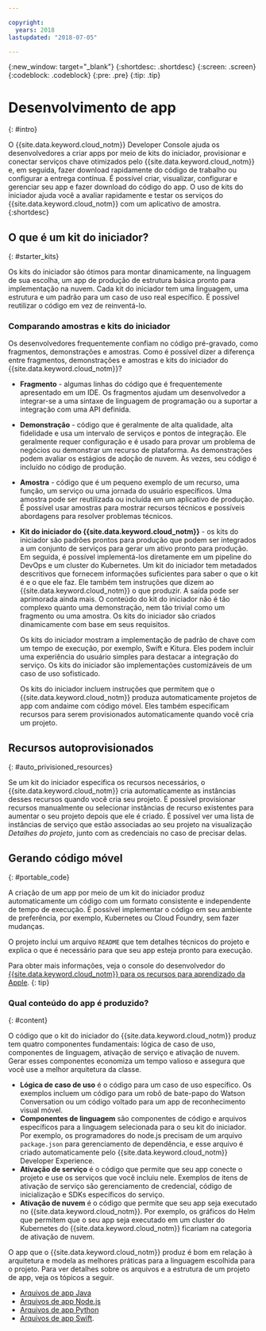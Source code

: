 ```yaml
---

copyright:
  years: 2018
lastupdated: "2018-07-05"

---
```

{:new_window: target="_blank"}
{:shortdesc: .shortdesc}
{:screen: .screen}
{:codeblock: .codeblock}
{:pre: .pre}
{:tip: .tip}

# Desenvolvimento de app
{: #intro}

O {{site.data.keyword.cloud_notm}} Developer Console ajuda os desenvolvedores a criar apps por meio de kits do iniciador, provisionar e conectar serviços chave otimizados pelo {{site.data.keyword.cloud_notm}} e, em seguida, fazer download rapidamente do código de trabalho ou configurar a entrega contínua. É possível criar, visualizar, configurar e gerenciar seu app e fazer download do código do app. O uso de kits do iniciador ajuda você a avaliar rapidamente e testar os serviços do {{site.data.keyword.cloud_notm}} com um aplicativo de amostra.
{:shortdesc}

## O que é um kit do iniciador?
{: #starter_kits}

Os kits do iniciador são ótimos para montar dinamicamente, na linguagem de sua escolha, um app de produção de estrutura básica pronto para implementação na nuvem. Cada kit do iniciador tem uma linguagem, uma estrutura e um padrão para um caso de uso real específico. É possível reutilizar o código em vez de reinventá-lo.

### Comparando amostras e kits do iniciador

Os desenvolvedores frequentemente confiam no código pré-gravado, como fragmentos, demonstrações e amostras. Como é possível dizer a diferença entre fragmentos, demonstrações e amostras e kits do iniciador do {{site.data.keyword.cloud_notm}}?

* **Fragmento** - algumas linhas do código que é frequentemente apresentado em um IDE. Os fragmentos ajudam um desenvolvedor a integrar-se a uma sintaxe de linguagem de programação ou a suportar a integração com uma API definida.

* **Demonstração** - código que é geralmente de alta qualidade, alta fidelidade e usa um intervalo de serviços e pontos de integração. Ele geralmente requer configuração e é usado para provar um problema de negócios ou demonstrar um recurso de plataforma. As demonstrações podem avaliar os estágios de adoção de nuvem. Às vezes, seu código é incluído no código de produção.

* **Amostra** - código que é um pequeno exemplo de um recurso, uma função, um serviço ou uma jornada do usuário específicos. Uma amostra pode ser reutilizada ou incluída em um aplicativo de produção. É possível usar amostras para mostrar recursos técnicos e possíveis abordagens para resolver problemas técnicos.

* **Kit do iniciador do {{site.data.keyword.cloud_notm}}** - os kits do iniciador são padrões prontos para produção que podem ser integrados a um conjunto de serviços para gerar um ativo pronto para produção. Em seguida, é possível implementá-los diretamente em um pipeline do DevOps e um cluster do Kubernetes. Um kit do iniciador tem metadados descritivos que fornecem informações suficientes para saber o que o kit é e o que ele faz. Ele também tem instruções que dizem ao {{site.data.keyword.cloud_notm}} o que produzir. A saída pode ser aprimorada ainda mais. O conteúdo do kit do iniciador não é tão complexo quanto uma demonstração, nem tão trivial como um fragmento ou uma amostra. Os kits do iniciador são criados dinamicamente com base em seus requisitos.

  Os kits do iniciador mostram a implementação de padrão de chave com um tempo de execução, por exemplo, Swift e Kitura. Eles podem incluir uma experiência do usuário simples para destacar a integração do serviço. Os kits do iniciador são implementações customizáveis de um caso de uso sofisticado.

  Os kits do iniciador incluem instruções que permitem que o {{site.data.keyword.cloud_notm}} produza automaticamente projetos de app com andaime com código móvel. Eles também especificam recursos para serem provisionados automaticamente quando você cria um projeto.

## Recursos autoprovisionados
{: #auto_privisioned_resources}

Se um kit do iniciador especifica os recursos necessários, o {{site.data.keyword.cloud_notm}} cria automaticamente as instâncias desses recursos quando você cria seu projeto. É possível provisionar recursos manualmente ou selecionar instâncias de recurso existentes para aumentar o seu projeto depois que ele é criado. É possível ver uma lista de instâncias de serviço que estão associadas ao seu projeto na visualização *Detalhes do projeto*, junto com as credenciais no caso de precisar delas.

## Gerando código móvel
{: #portable_code}

A criação de um app por meio de um kit do iniciador produz automaticamente um código com um formato consistente e independente de tempo de execução. É possível implementar o código em seu ambiente de preferência, por exemplo, Kubernetes ou Cloud Foundry, sem fazer mudanças.

O projeto inclui um arquivo `README` que tem detalhes técnicos do projeto e explica o que é necessário para que seu app esteja pronto para execução.

Para obter mais informações, veja o console do desenvolvedor do [{{site.data.keyword.cloud_notm}} para os recursos para aprendizado da Apple](https://console.bluemix.net/developer/appledevelopment/learning-resources).
{: tip}

### Qual conteúdo do app é produzido?
{: #content}

O código que o kit do iniciador do {{site.data.keyword.cloud_notm}} produz tem quatro componentes fundamentais: lógica de caso de uso, componentes de linguagem, ativação de serviço e ativação de nuvem. Gerar esses componentes economiza um tempo valioso e assegura que você use a melhor arquitetura da classe.

* **Lógica de caso de uso** é o código para um caso de uso específico. Os exemplos incluem um código para um robô de bate-papo do Watson Conversation ou um código voltado para um app de reconhecimento visual móvel.
* **Componentes de linguagem** são componentes de código e arquivos específicos para a linguagem selecionada para o seu kit do iniciador. Por exemplo, os programadores do node.js precisam de um arquivo `package.json` para gerenciamento de dependência, e esse arquivo é criado automaticamente pelo {{site.data.keyword.cloud_notm}} Developer Experience.
* **Ativação de serviço** é o código que permite que seu app conecte o projeto e use os serviços que você incluiu nele. Exemplos de itens de ativação de serviço são gerenciamento de credencial, código de inicialização e SDKs específicos do serviço.
* **Ativação de nuvem** é o código que permite que seu app seja executado no {{site.data.keyword.cloud_notm}}. Por exemplo, os gráficos do Helm que permitem que o seu app seja executado em um cluster do Kubernetes do {{site.data.keyword.cloud_notm}} ficariam na categoria de ativação de nuvem.

O app que o {{site.data.keyword.cloud_notm}} produz é bom em relação à arquitetura e modela as melhores práticas para a linguagem escolhida para o projeto. Para ver detalhes sobre os arquivos e a estrutura de um projeto de app, veja os tópicos a seguir.

* [Arquivos de app Java](/docs/apps/projects/java_project_contents.html)
* [Arquivos de app Node.js](/docs/apps/projects/node_project_contents.html)
* [Arquivos de app Python](/docs/apps/projects/python_project_contents.html)
* [Arquivos de app Swift](/docs/apps/projects/swift_project_contents.html).
